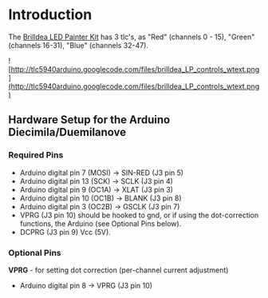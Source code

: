 # Introduction #

The [Brilldea LED Painter Kit](http://www.brilldea.com/product_LEDPainter.html) has 3 tlc's, as "Red" (channels 0 - 15), "Green" (channels 16-31), "Blue" (channels 32-47).

![http://tlc5940arduino.googlecode.com/files/brilldea_LP_controls_wtext.png](http://tlc5940arduino.googlecode.com/files/brilldea_LP_controls_wtext.png)

## Hardware Setup for the Arduino Diecimila/Duemilanove ##
### Required Pins ###

  * Arduino digital pin 7 (MOSI) -> SIN-RED (J3  pin 5)
  * Arduino digital pin 13 (SCK) -> SCLK (J3 pin 4)
  * Arduino digital pin 9 (OC1A) -> XLAT (J3 pin 3)
  * Arduino digital pin 10 (OC1B) -> BLANK (J3 pin 8)
  * Arduino digital pin 3 (OC2B) -> GSCLK (J3 pin 7)
  * VPRG (J3 pin 10) should be hooked to gnd, or if using the dot-correction functions, the Arduino (see Optional Pins below).
  * DCPRG (J3 pin 9) Vcc (5V).

### Optional Pins ###

**VPRG** - for setting dot correction (per-channel current adjustment)
  * Arduino digital pin 8 -> VPRG (J3 pin 10)